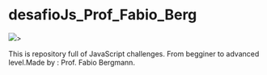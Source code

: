 # desafioJs_Prof_Fabio_Berg

![](https://mir-s3-cdn-cf.behance.net/project_modules/1400_opt_1/d1e59b143333211.627908a38b9e7.gif)>


This is repository full of JavaScript challenges. From begginer to advanced level.Made by : Prof. Fabio Bergmann.
